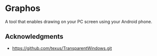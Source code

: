 # Graphos
A tool that enables drawing on your PC screen using your Android phone.
## Acknowledgments
- https://github.com/texus/TransparentWindows.git
